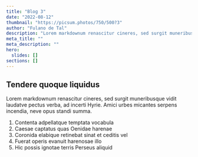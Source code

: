 ```yaml
---
title: "Blog 3"
date: "2022-08-12"
thumbnail: "https://picsum.photos/750/500?3"
author: "Fulano de Tal"
description: "Lorem markdownum renascitur cineres, sed surgit muneribusque vidit laudatve pectus verba, ad incerti Hyrie."
meta_title: ""
meta_description: ""
hero:
  slides: []
sections: []
---
```


## Tendere quoque liquidus

Lorem markdownum renascitur cineres, sed surgit muneribusque vidit laudatve
pectus verba, ad incerti Hyrie. Amici urbes micantes serpens incendia, neve opus
standi summa.

1. Contenta adpellatque temptata vocabula
2. Caesae captatus quas Oenidae harenae
3. Coronida elabique retinebat sinat et ceditis vel
4. Fuerat operis evanuit harenosae illo
5. Hic possis ignotae terris Perseus aliquid
